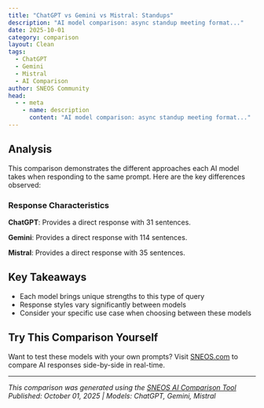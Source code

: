 ```yaml
---
title: "ChatGPT vs Gemini vs Mistral: Standups"
description: "AI model comparison: async standup meeting format..."
date: 2025-10-01
category: comparison
layout: Clean
tags:
  - ChatGPT
  - Gemini
  - Mistral
  - AI Comparison
author: SNEOS Community
head:
  - - meta
    - name: description
      content: "AI model comparison: async standup meeting format..."
---
```


<ChatComparison
  title="ChatGPT vs Gemini vs Mistral: Standups"
  prompt="async standup meeting format"
  :responses='{
    "ChatGPT": "Certainly! Here\u2019s a simple and effective format for an **async standup meeting** \u2014 a daily status update done asynchronously, often via chat or collaboration tools like Slack, Microsoft Teams, or project management software.\n\n---\n\n### Async Standup Meeting Format\n\n**Purpose:**  \nTo keep the team aligned on progress, blockers, and plans without needing to gather everyone at the same time.\n\n---\n\n#### Suggested Template (to be filled out by each team member)\n\n1. **What did I accomplish yesterday?**  \n   *(Brief summary of completed tasks or progress)*\n\n2. **What am I working on today?**  \n   *(Priorities or goals for the current day)*\n\n3. **Are there any blockers or issues?**  \n   *(Anything preventing progress or needing help)*\n\n4. *(Optional)* **Additional notes or announcements**  \n   *(Relevant info for the team, resources needed, etc.)*\n\n---\n\n### Example Message\n\n\u0060\u0060\u0060\n**Name:** Alice\n\n1. What did I accomplish yesterday?  \n- Completed the user authentication module.  \n- Reviewed PRs for the frontend team.\n\n2. What am I working on today?  \n- Start integrating the payment API.  \n- Write unit tests for the auth module.\n\n3. Are there any blockers or issues?  \n- Waiting for API credentials from the vendor.\n\n4. Additional notes:  \n- Reminder: sprint planning meeting tomorrow at 10 AM.\n\u0060\u0060\u0060\n\n---\n\n### Best Practices\n\n- **Set a deadline:** Ensure updates are posted by a certain time each day (e.g., before 10 AM).\n- **Use a dedicated channel or thread:** Keep all async standup updates organized.\n- **Prompt collaboration:** Team members can comment or follow up on blockers directly in the thread.\n- **Keep it concise:** Focus on key updates to respect everyone\u2019s time.\n\n---\n\nWould you like a sample template for a specific tool or platform?",
    "Gemini": "An async standup meeting format allows teams to stay updated and connected without the constraints of a real-time meeting. Here\u0027s a comprehensive format, incorporating best practices:\n\n**1. Platform Choice:**\n\n*   **Dedicated Standup Tool (Highly Recommended):** Tools like Geekbot, Standuply, Range, DailyBot, or JIRA Stand-up apps automate the process, offer reporting features, and integrate with other workflow tools (Slack, MS Teams, etc.).  These are designed specifically for asynchronous standups.\n*   **Project Management Software (e.g., Asana, Jira, Trello):**  Use comment sections, tasks with progress updates, or dedicated fields to share standup information.  Requires more manual effort.\n*   **Communication Platform (Slack, MS Teams, Email):** Less ideal, but can work if you create a consistent and organized channel/thread. Can become disorganized quickly.\n*   **Document/Spreadsheet:** Can work for very small teams, but difficult to scale and lacks automation.\n\n**2. Core Questions (The Standard):**\n\nThese are the three fundamental questions every team member should answer:\n\n*   **What did you work on yesterday (or since the last standup)?**  Focus on accomplishments, completed tasks, and progress made. Be specific!  \u0022Worked on the website\u0022 is vague.  \u0022Implemented the user authentication feature on the website\u0022 is much better.\n*   **What are you working on today (or until the next standup)?**  Plan for the day, outlining key tasks and priorities.  Provides visibility into the team\u0027s workload.\n*   **Are there any roadblocks or impediments preventing you from doing your work?** This is crucial for identifying and addressing potential issues early. Be specific about the problem and what support you might need.\n\n**3.  Enhanced Questions/Additions (Optional, Tailor to Your Team):**\n\nConsider adding these questions to provide more context or focus on specific areas:\n\n*   **What are your priorities today?** (If not covered in the \u0022working on today\u0022 question)\n*   **What are your goals for the week?** (Good for longer-term alignment)\n*   **What help do you need?**  (More direct than just listing roadblocks)\n*   **What did you learn yesterday?**  (Promotes continuous learning)\n*   **Whom did you collaborate with yesterday?** (Highlights team interaction)\n*   **What are you grateful for?** (For building a positive team culture \u2013 use sparingly!)\n*   **What are you excited about?** (Also for positive culture, can be related to work or not)\n*   **Anything blocking anyone else?** (Encourages team to help each other)\n*   **What\u0027s your mood like today?** (Allows for awareness of team well-being - optional and requires trust)\n\n**4.  Process \u0026 Cadence:**\n\n*   **Frequency:**  Typically daily, but can be adjusted based on team needs (e.g., every other day).  Consistency is key.\n*   **Timing/Deadline:** Set a clear deadline for submissions (e.g., 10:00 AM local time).  This ensures everyone reads the updates before starting their day.  Staggering deadlines based on time zones can be helpful for distributed teams.\n*   **Format Consistency:**  Ensure everyone uses the same format and answers all questions. This makes updates easier to read and compare.\n*   **Reading \u0026 Engagement:**  Emphasize the importance of *reading* everyone else\u0027s updates. Encourage brief acknowledgements (\u0022Thanks!\u0022, \u0022\u002B1 on that\u0022, \u0022Good luck!\u0022) to show you\u0027ve read the update and to foster a sense of connection. *Don\u0027t overdo it with unnecessary replies.*\n*   **Roadblock Resolution:**  Address roadblocks outside the standup thread.  Encourage team members to schedule separate calls or use direct messages to discuss solutions. The standup is for identifying problems, not solving them.\n*   **Regular Review:**  Periodically review the standup process with the team.  Are the questions still relevant?  Is the process efficient?  Make adjustments as needed.\n\n**5.  Example Using a Standup Tool (Geekbot/Standuply/Similar):**\n\n1.  **Tool Setup:** Configure the tool to ask the agreed-upon questions (e.g., the core three).\n2.  **Schedule:** Set the schedule for when the tool will send out the questions to each team member (considering their time zones).\n3.  **Team Members Respond:** Each team member receives the questions via Slack/MS Teams and submits their answers.\n4.  **Summary:** The tool compiles all the answers into a summary and posts it to a designated channel.\n5.  **Follow-up:** Team members read the summary and follow up on any roadblocks or issues offline.\n\n**6. Example using Slack/Teams:**\n\n1.  **Channel:** Create a dedicated channel called \u0060#standup\u0060 or similar.\n2.  **Bot (Optional but Recommended):**  Use a bot (if possible) to post the standup questions at a set time each day.  This helps maintain consistency.\n3.  **Template:** Provide a template for team members to copy and paste into the channel each day:\n\n    \u0060\u0060\u0060\n    **Name:** [Your Name]\n    **Yesterday:** [What you worked on]\n    **Today:** [What you\u0027re working on]\n    **Roadblocks:** [Any issues you\u0027re facing]\n    \u0060\u0060\u0060\n\n4.  **Replies:**  Encourage short, relevant replies to acknowledge updates or offer help (e.g., \u0022Great work!\u0022, \u0022I can help with that roadblock\u0022).\n5.  **Thread Discipline:** Ensure all standup responses are posted as *replies* to the initial bot message (or the first message of the day). This keeps the channel clean and organized.\n\n**7.  Best Practices \u0026 Tips:**\n\n*   **Be Concise:** Keep answers brief and to the point.  Standups are not for lengthy discussions. Aim for a few sentences per answer.\n*   **Be Specific:** Avoid vague statements. Provide concrete details about your progress and plans.\n*   **Be Honest:**  Be upfront about roadblocks and challenges. This allows the team to provide support and find solutions.\n*   **Focus on Progress:**  Highlight accomplishments and progress made, even if it\u0027s incremental.\n*   **Avoid Problem Solving in the Standup:**  Identify problems, but discuss solutions offline.\n*   **Encourage Team Engagement:**  Promote a culture of reading and acknowledging each other\u0027s updates.\n*   **Regularly Review and Adjust:**  Continuously evaluate the effectiveness of the standup process and make adjustments as needed.  Ask the team for feedback.\n*   **Lead by Example:**  Managers and team leads should actively participate in the standup and demonstrate the desired behavior.\n*   **Time Zone Considerations:**  For distributed teams, be mindful of time zones when setting deadlines and schedules. Consider using tools that adjust to each team member\u0027s local time.\n*   **Respect Time:**  Async standups are meant to save time. Avoid unnecessary chatter or lengthy responses.\n*   **Visuals:** Use screenshots, GIFs, or short videos (where appropriate) to illustrate your updates.\n\n**Why Async Standups Work:**\n\n*   **Flexibility:**  Team members can contribute updates at their convenience, fitting it into their workflow.\n*   **Improved Focus:**  No interruptions for a scheduled meeting.\n*   **Reduced Meeting Fatigue:**  Eliminates unnecessary meetings.\n*   **Better Documentation:**  Creates a written record of progress and roadblocks.\n*   **Inclusivity:**  Gives all team members an equal opportunity to contribute, regardless of their location or communication style.\n*   **Accommodates Different Work Styles:**  Introverts and those who prefer written communication may find it easier to participate in async standups.\n\nBy implementing these guidelines, you can create an effective and efficient asynchronous standup process that keeps your team informed, aligned, and productive. Remember to tailor the format to your team\u0027s specific needs and culture.\n",
    "Mistral": "An effective async (asynchronous) standup meeting format allows team members to share updates and collaborate without needing to be present at the same time. This is particularly useful for remote teams or teams spread across different time zones. Here\u0027s a structured format for an async standup meeting:\n\n### 1. **Introduction**\n   - **Purpose**: Clearly state the purpose of the standup meeting.\n   - **Guidelines**: Provide guidelines on how to participate, such as the format for updates and any deadlines.\n\n### 2. **Updates**\n   Each team member provides updates in a structured format. This can be done via a shared document, a project management tool, or a dedicated communication channel. The updates typically include:\n\n   - **What I did yesterday**: A brief summary of tasks completed the previous day.\n   - **What I plan to do today**: A list of tasks planned for the current day.\n   - **Blockers**: Any obstacles or issues that are preventing progress.\n\n### 3. **Discussion**\n   - **Comments and Questions**: Team members can comment on each other\u0027s updates, ask questions, or provide feedback.\n   - **Collaboration**: Encourage team members to collaborate on solving blockers or addressing issues.\n\n### 4. **Action Items**\n   - **Follow-ups**: Identify any follow-up actions or tasks that need to be addressed.\n   - **Assignments**: Assign responsibilities for follow-up actions.\n\n### 5. **Conclusion**\n   - **Summary**: Summarize the key points discussed and any action items.\n   - **Next Steps**: Outline the next steps and any upcoming deadlines.\n\n### Example Format in a Shared Document\n\n#### **Team Member: [Name]**\n\n**What I did yesterday:**\n- Completed the design for the new feature.\n- Reviewed the code for the login module.\n\n**What I plan to do today:**\n- Start implementing the new feature.\n- Attend the design review meeting.\n\n**Blockers:**\n- Need clarification on the API requirements for the new feature.\n\n#### **Team Member: [Name]**\n\n**What I did yesterday:**\n- Fixed bugs in the payment processing module.\n- Updated the documentation for the API.\n\n**What I plan to do today:**\n- Continue working on the payment processing module.\n- Participate in the code review session.\n\n**Blockers:**\n- None.\n\n### Tools for Async Standup Meetings\n\n- **Project Management Tools**: Jira, Trello, Asana\n- **Collaboration Tools**: Slack, Microsoft Teams, Google Workspace\n- **Shared Documents**: Google Docs, Microsoft OneNote\n\n### Tips for Success\n\n- **Consistency**: Ensure that updates are provided consistently, ideally at the same time each day.\n- **Clarity**: Be clear and concise in your updates.\n- **Engagement**: Encourage active participation and engagement from all team members.\n- **Follow-up**: Make sure to follow up on any blockers or issues raised during the standup.\n\nBy following this structured format, you can ensure that your async standup meetings are productive and effective, even when team members are working at different times."
  }'
  published-date="16:17"
/>

## Analysis

This comparison demonstrates the different approaches each AI model takes when responding to the same prompt. Here are the key differences observed:

### Response Characteristics

**ChatGPT**: Provides a direct response with 31 sentences. 

**Gemini**: Provides a direct response with 114 sentences. 

**Mistral**: Provides a direct response with 35 sentences. 

## Key Takeaways

- Each model brings unique strengths to this type of query
- Response styles vary significantly between models
- Consider your specific use case when choosing between these models

## Try This Comparison Yourself

Want to test these models with your own prompts? Visit [SNEOS.com](https://sneos.com) to compare AI responses side-by-side in real-time.

---

*This comparison was generated using the [SNEOS AI Comparison Tool](https://sneos.com)*
*Published: October 01, 2025 | Models: ChatGPT, Gemini, Mistral*
